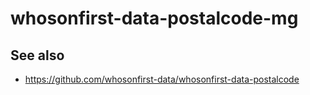 # whosonfirst-data-postalcode-mg

## See also

* https://github.com/whosonfirst-data/whosonfirst-data-postalcode
